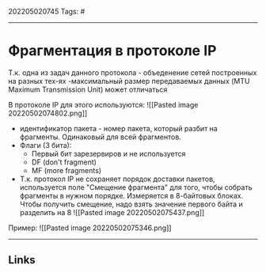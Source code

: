 202205020745
Tags: #

---

# Фрагментация в протоколе IP
Т.к. одна из задач данного протокола - объеденение сетей построенных на разных тех-ях -максимальный размер передаваемых данных (MTU Maximum Transmission Unit) может отличаться

В протоколе IP для этого используются:
![[Pasted image 20220502074802.png]]
- идентификатор пакета - номер пакета, который разбит на фрагменты. Одинаковый для всей фрагментов.
- Флаги (3 бита):
	- Первый бит зарезервиров и не используется
	- DF (don't fragment)
	- MF (more fragments)
- Т.к. протокол IP не сохраняет порядок доставки пакетов, используется поле "Смещение фрагмента" для того, чтобы собрать фрагменты в нужном порядке. Измеряется в 8-байтовых блоках. Чтобы получить смещение, надо взять значение первого байта и разделить на 8
	![[Pasted image 20220502075437.png]]

Пример:
![[Pasted image 20220502075346.png]]

---
## Links 